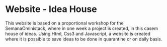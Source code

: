 <h1 span="Italic">Website - Idea House</h1>
<p>This website is based on a proportional workshop for the SemanaOministack, where in one week a project is created, in this casem house of ideas. Using Html, Css3 and Javascript, a website is created where it is possible to save ideas to be done in quarantine or on daily basis. </p>